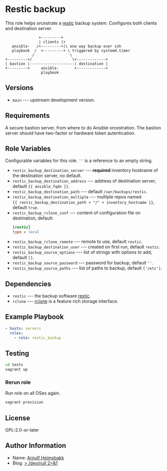 # Restic backup

[restic]: https://restic.net/
[rclone]: https://rclone.org/

This role helps orcestrate a [restic][] backup system. Configures both clients and destination server.

```plain
               +---------+
               | clients |+
   ansible-   /+---------+|\ one way backup over ssh
   playbook  /  +---------+ \ triggered by systemd.timer
            /                \
+---------+/                  \+-------------+
| bastion |--------------------| destination |
+---------+     ansible-       +-------------+
                playbook
```

## Versions

* `main` --- upstream development version.

## Requirements

A secure bastion server, from where to do Ansible orcestration. The bastion server should have two-factor or hardware token autentication.

## Role Variables

Configurable variables for this role. `''` is a reference to an empty string.

* `restic_backup_destination_server` --- **required** inventory hostname of the destination server, no default.
* `restic_backup_destination_address` --- address of destination server, default `{{ ansible_fqdn }}`.
* `restic_backup_destination_path` --- default `/var/backups/restic`.
* `restic_backup_destination_multiple` --- multiple repos named  
  `{{ restic_backup_destination_path + "/" + inventory_hostname }}`, default `true`.
* `restic_backup_rclone_conf` --- content of configuration file on destination, default:
    ```ini
    [restic]
    type = local
    ```
* `restic_backup_rclone_remote` --- remote to use, default `restic`.
* `restic_backup_destination_user` --- created on first run, default `restic`.
* `restic_backup_source_options` --- list of strings with options to add, default `[]`.
* `restic_backup_source_password` --- password for backup, default `''`.
* `restic_backup_source_paths` --- list of paths to backup, default `['/etc']`.


## Dependencies

* `restic` --- the backup software [restic][].
* `rclone` --- [rclone][] is a feature rich storage interface.

## Example Playbook

```yaml
- hosts: servers
  roles:
    - role: restic_backup
```

## Testing

```bash
cd tests
vagrant up
```

### Rerun role

Run role on all OSes again.

```bash
vagrant provision
```

## License

GPL-2.0-or-later

## Author Information

* Name: [Arnulf Heimsbakk](mailto:arnulf.heimsbakk+ansible@gmail.com)
* Blog: [> /dev/null 2>&1](https://blog.heimsbakk.net/)

<!---
# set vim: spell spelllang=en:
-->
